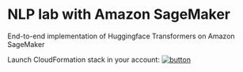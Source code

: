 # NLP lab with Amazon SageMaker
End-to-end implementation of Huggingface Transformers on Amazon SageMaker

Launch CloudFormation stack in your account: [![button](media/cloudformation-launch-stack.png)](https://console.aws.amazon.com/cloudformation#/stacks/new?stackName=mlops-stack&templateURL=https://raw.githubusercontent.com/michaelhoarau/end-to-end-transformers/master/0_cfn_templates/sagemaker_template.yaml)